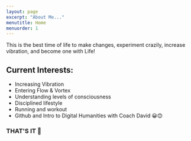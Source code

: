 ```yaml
---
layout: page
excerpt: "About Me..."
menutitle: Home
menuorder: 1
---
```


This is the best time of life to make changes, experiment crazily, increase vibration, and become one with Life!

## Current Interests:

- Increasing Vibration
- Entering Flow & Vortex
- Understanding levels of consciousness
- Disciplined lifestyle
- Running and workout
- Github and Intro to Digital Humanities with Coach David 😀😊



### **THAT'S IT 🤩**
